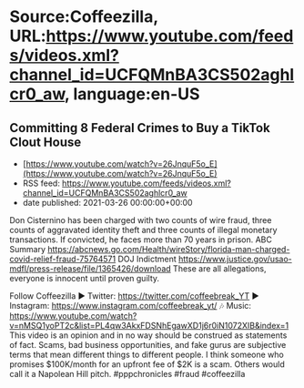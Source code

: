 # Source:Coffeezilla, URL:https://www.youtube.com/feeds/videos.xml?channel_id=UCFQMnBA3CS502aghlcr0_aw, language:en-US

## Committing 8 Federal Crimes to Buy a TikTok Clout House
 - [https://www.youtube.com/watch?v=26JnquF5o_E](https://www.youtube.com/watch?v=26JnquF5o_E)
 - RSS feed: https://www.youtube.com/feeds/videos.xml?channel_id=UCFQMnBA3CS502aghlcr0_aw
 - date published: 2021-03-26 00:00:00+00:00

Don Cisternino has been charged with two counts of wire fraud, three counts of aggravated identity theft and three counts of illegal monetary transactions. If convicted, he faces more than 70 years in prison.
ABC Summary https://abcnews.go.com/Health/wireStory/florida-man-charged-covid-relief-fraud-75764571
DOJ Indictment https://www.justice.gov/usao-mdfl/press-release/file/1365426/download
These are all allegations, everyone is innocent until proven guilty.

Follow Coffeezilla
► Twitter: https://twitter.com/coffeebreak_YT
► Instagram: https://www.instagram.com/coffeebreak_yt/
🎶 Music: https://www.youtube.com/watch?v=nMSQ1yoPT2c&list=PL4qw3AkxFDSNhEgawXD1j6r0iN1072XIB&index=1
This video is an opinion and in no way should be construed as statements of fact. Scams, bad business opportunities, and fake gurus are subjective terms that mean different things to different people. I think someone who promises $100K/month for an upfront fee of $2K is a scam. Others would call it a Napolean Hill pitch.
#pppchronicles #fraud #coffeezilla

